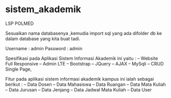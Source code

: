 # sistem_akademik
LSP POLMED

Sesuaikan nama databasenya ,kemudia import sql yang ada difolder db ke dalam database yang kita buat tadi.

Username : admin
Password : admin

Spesifikasi pada Aplikasi Sistem Informasi Akademik ini yaitu :
– Website Full Responsive
– Admin LTE
– Bootstrap
– JQuery
– AJAX
– MySqli
– CRUD Single Page,

Fitur pada aplikasi sistem informasi akademik kampus ini ialah sebagai berikut :
– Data Dosen
– Data Mahasiswa
– Data Ruangan
– Data Mata Kuliah
– Data Jurusan
– Data Jenjang
– Data Jadwal Mata Kuliah
– Data User

